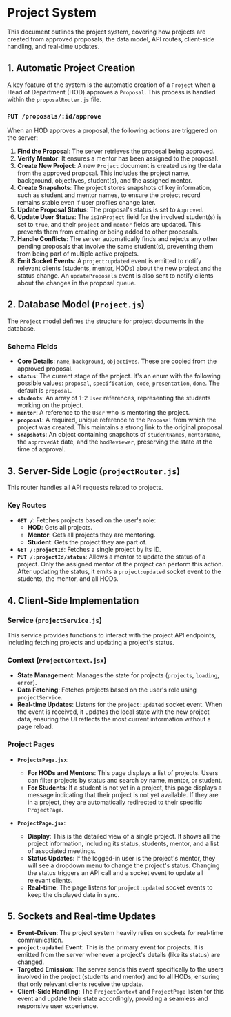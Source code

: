 # Project System

This document outlines the project system, covering how projects are created from approved proposals, the data model, API routes, client-side handling, and real-time updates.

## 1. Automatic Project Creation

A key feature of the system is the automatic creation of a `Project` when a Head of Department (HOD) approves a `Proposal`. This process is handled within the `proposalRouter.js` file.

### `PUT /proposals/:id/approve`

When an HOD approves a proposal, the following actions are triggered on the server:

1.  **Find the Proposal**: The server retrieves the proposal being approved.
2.  **Verify Mentor**: It ensures a mentor has been assigned to the proposal.
3.  **Create New Project**: A new `Project` document is created using the data from the approved proposal. This includes the project name, background, objectives, student(s), and the assigned mentor.
4.  **Create Snapshots**: The project stores snapshots of key information, such as student and mentor names, to ensure the project record remains stable even if user profiles change later.
5.  **Update Proposal Status**: The proposal's status is set to `Approved`.
6.  **Update User Status**: The `isInProject` field for the involved student(s) is set to `true`, and their `project` and `mentor` fields are updated. This prevents them from creating or being added to other proposals.
7.  **Handle Conflicts**: The server automatically finds and rejects any other pending proposals that involve the same student(s), preventing them from being part of multiple active projects.
8.  **Emit Socket Events**: A `project:updated` event is emitted to notify relevant clients (students, mentor, HODs) about the new project and the status change. An `updateProposals` event is also sent to notify clients about the changes in the proposal queue.

## 2. Database Model (`Project.js`)

The `Project` model defines the structure for project documents in the database.

### Schema Fields

-   **Core Details**: `name`, `background`, `objectives`. These are copied from the approved proposal.
-   **`status`**: The current stage of the project. It's an enum with the following possible values: `proposal`, `specification`, `code`, `presentation`, `done`. The default is `proposal`.
-   **`students`**: An array of 1-2 `User` references, representing the students working on the project.
-   **`mentor`**: A reference to the `User` who is mentoring the project.
-   **`proposal`**: A required, unique reference to the `Proposal` from which the project was created. This maintains a strong link to the original proposal.
-   **`snapshots`**: An object containing snapshots of `studentNames`, `mentorName`, the `approvedAt` date, and the `hodReviewer`, preserving the state at the time of approval.

## 3. Server-Side Logic (`projectRouter.js`)

This router handles all API requests related to projects.

### Key Routes

-   **`GET /`**: Fetches projects based on the user's role:
    -   **HOD**: Gets all projects.
    -   **Mentor**: Gets all projects they are mentoring.
    -   **Student**: Gets the project they are part of.
-   **`GET /:projectId`**: Fetches a single project by its ID.
-   **`PUT /:projectId/status`**: Allows a mentor to update the status of a project. Only the assigned mentor of the project can perform this action. After updating the status, it emits a `project:updated` socket event to the students, the mentor, and all HODs.

## 4. Client-Side Implementation

### Service (`projectService.js`)

This service provides functions to interact with the project API endpoints, including fetching projects and updating a project's status.

### Context (`ProjectContext.jsx`)

-   **State Management**: Manages the state for projects (`projects`, `loading`, `error`).
-   **Data Fetching**: Fetches projects based on the user's role using `projectService`.
-   **Real-time Updates**: Listens for the `project:updated` socket event. When the event is received, it updates the local state with the new project data, ensuring the UI reflects the most current information without a page reload.

### Project Pages

-   **`ProjectsPage.jsx`**:
    -   **For HODs and Mentors**: This page displays a list of projects. Users can filter projects by status and search by name, mentor, or student.
    -   **For Students**: If a student is not yet in a project, this page displays a message indicating that their project is not yet available. If they are in a project, they are automatically redirected to their specific `ProjectPage`.

-   **`ProjectPage.jsx`**:
    -   **Display**: This is the detailed view of a single project. It shows all the project information, including its status, students, mentor, and a list of associated meetings.
    -   **Status Updates**: If the logged-in user is the project's mentor, they will see a dropdown menu to change the project's status. Changing the status triggers an API call and a socket event to update all relevant clients.
    -   **Real-time**: The page listens for `project:updated` socket events to keep the displayed data in sync.

## 5. Sockets and Real-time Updates

-   **Event-Driven**: The project system heavily relies on sockets for real-time communication.
-   **`project:updated` Event**: This is the primary event for projects. It is emitted from the server whenever a project's details (like its status) are changed.
-   **Targeted Emission**: The server sends this event specifically to the users involved in the project (students and mentor) and to all HODs, ensuring that only relevant clients receive the update.
-   **Client-Side Handling**: The `ProjectContext` and `ProjectPage` listen for this event and update their state accordingly, providing a seamless and responsive user experience.
